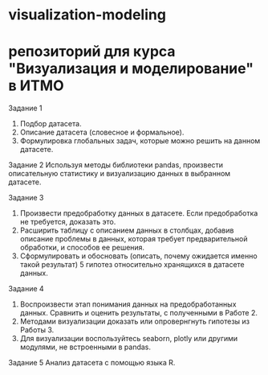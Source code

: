 # visualization-modeling
# репозиторий для курса "Визуализация и моделирование" в ИТМО
Задание 1
1. Подбор датасета.
2. Описание датасета (словесное и формальное).
3. Формулировка глобальных задач, которые можно решить на данном датасете.

Задание 2
Используя методы библиотеки pandas, произвести описательную статистику и визуализацию данных в выбранном датасете.

Задание 3
1. Произвести предобработку данных в датасете. Если предобработка не требуется, доказать это.
2. Расширить таблицу с описанием данных в столбцах, добавив описание проблемы в данных, которая требует предварительной обработки, и способов ее решения.
3. Сформулировать и обосновать (описать, почему ожидается именно такой результат) 5 гипотез относительно хранящихся в датасете данных.

Задание 4
1. Воспроизвести этап понимания данных на предобработанных данных. Сравнить и оценить результаты, с полученными в Работе 2.
2. Методами визуализации доказать или опровернгнуть гипотезы из Работы 3.
3. Для визуализации воспользуйтесь seaborn, plotly или другими модулями, не встроенными в pandas.

Задание 5
Анализ датасета с помощью языка R.
